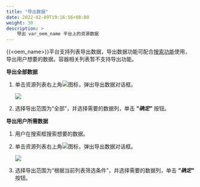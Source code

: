 ```yaml
---
title: "导出数据"
date: 2022-02-09T19:16:56+08:00
weight: 30
description: >
    导出 var_oem_name 平台上的资源数据
---
```


{{<oem_name>}}平台支持列表导出数据，导出数据功能可配合[搜索功能](#搜索)使用，导出用户想要的数据。容器相关列表暂不支持导出功能。

**导出全部数据**

1. 单击资源列表右上角![](../../images/download.png)图标，弹出导出数据对话框。
    
    ![](../../images/export.png)

2. 选择导出范围为“全部”，并选择需要的数据列，单击 **_"确定"_** 按钮。


**导出用户所需数据**

1. 用户在搜索框搜索想要的数据。
2. 单击资源列表右上角![](../../images/download.png)图标，弹出导出数据对话框。
   
    ![](../../images/export.png)

3. 选择导出范围为“根据当前列表筛选条件”，并选择需要的数据列，单击 **_"确定"_** 按钮。